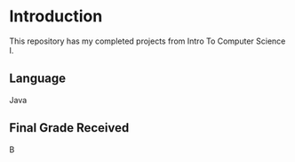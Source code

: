 # Introduction
  This repository has my completed projects from Intro To Computer Science I.
  
## Language
  Java
  
## Final Grade Received
  B
